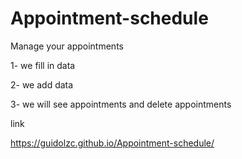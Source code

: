 # Appointment-schedule
 Manage your appointments
 
 1- we fill in data
 
 2- we add data 
 
 3- we will see appointments and delete appointments

link

https://guidolzc.github.io/Appointment-schedule/


